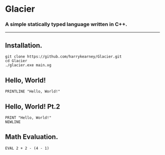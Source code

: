 # Glacier
### A simple statically typed language written in C++.
---
## Installation.
```
git clone https://github.com/harrykearney/Glacier.git
cd Glacier
./glacier.exe main.xg
```

## Hello, World!
```
PRINTLINE "Hello, World!"
```

## Hello, World! Pt.2 
```
PRINT "Hello, World!"
NEWLINE
```

## Math Evaluation.
```
EVAL 2 + 2 - (4 - 1)
```